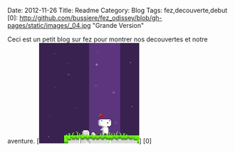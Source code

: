Date: 2012-11-26
Title: Readme
Category: Blog
Tags: fez,decouverte,debut
[0]: http://github.com/bussiere/fez_odissey/blob/gh-pages/static/images/_04.jpg  "Grande Version"

Ceci est un petit blog sur fez pour montrer nos decouvertes et notre aventure.
[![Ou ai-je atterri ?](http://github.com/bussiere/fez_odissey/blob/gh-pages/static/images/_04_thumb.jpg)] [0] 
